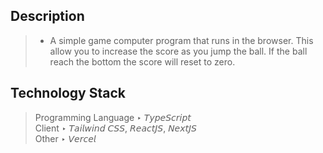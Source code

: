 ## Description

> - A simple game computer program that runs in the browser. This allow you to increase the score as you jump the ball. If the ball reach the bottom the score will reset to zero.

## Technology Stack

> Programming Language ‣ 𝘛𝘺𝘱𝘦𝘚𝘤𝘳𝘪𝘱𝘵 <br />
> Client ‣ 𝘛𝘢𝘪𝘭𝘸𝘪𝘯𝘥 𝘊𝘚𝘚, 𝘙𝘦𝘢𝘤𝘵𝘑𝘚, 𝘕𝘦𝘹𝘵𝘑𝘚 <br />
> Other ‣ 𝘝𝘦𝘳𝘤𝘦𝘭
